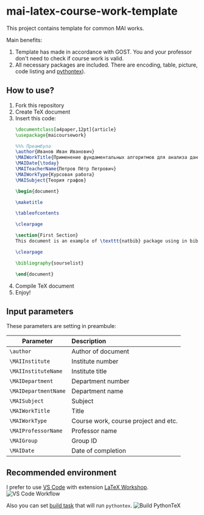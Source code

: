 # mai-latex-course-work-template
This project contains template for common MAI works.

Main benefits:
1. Template has made in accordance with GOST. You and your professor don't need to check if course work is valid.
2. All necessary packages are included. There are encoding, table, picture, code listing and [pythontex](https://github.com/gpoore/pythontex)).

## How to use?
1. Fork this repository
2. Create TeX document
3. Insert this code:
    ```latex
    \documentclass[a4paper,12pt]{article}
    \usepackage{maicoursework}

    %%% Преамбула
    \author{Иванов Иван Иванович}
    \MAIWorkTitle{Применение фундаментальных алгоритмов для анализа данных}
    \MAIDate{\today}
    \MAITeacherName{Петров Пётр Петрович}
    \MAIWorkType{Курсовая работа}
    \MAISubject{Теория графов}

    \begin{document}

    \maketitle

    \tableofcontents

    \clearpage

    \section{First Section}
    This document is an example of \texttt{natbib} package using in bibliography management. Three items are cited: \textit{The \LaTeX\ Companion} book \cite{latexcompanion}, the Einstein journal paper \citet{einstein}, and the Donald Knuth's website \cite{knuthwebsite}. The \LaTeX\ related items are \cite{latexcompanion,knuthwebsite}.

    \clearpage

    \bibliography{sourselist}

    \end{document}
    ```
4. Compile TeX document
5. Enjoy!

## Input parameters
These parameters are setting in preambule:

| Parameter                | Description                          |
| ------------------------ |:------------------------------------ |
| ```\author```            | Author of document                   |
| ```\MAIInstitute```      | Institute number                     |
| ```\MAIInstituteName```  | Institute title                      |
| ```\MAIDepartment```     | Department number                    |
| ```\MAIDepartmentName``` | Department name                      |
| ```\MAISubject```        | Subject                              |
| ```\MAIWorkTitle```      | Title                                |
| ```\MAIWorkType```       | Course work, course project and etc. |
| ```\MAIProfessorName```  | Professor name                       |
| ```\MAIGroup```          | Group ID                             |
| ```\MAIDate```           | Date of completion                   |

## Recommended environment
I prefer to use [VS Code](https://code.visualstudio.com/) with extension [LaTeX Workshop](https://marketplace.visualstudio.com/items?itemName=James-Yu.latex-workshop).
![VS Code Workflow](https://github.com/James-Yu/LaTeX-Workshop/raw/master/demo_media/preview.gif)

Also you can set [build task](https://code.visualstudio.com/docs/editor/tasks#_custom-tasks) that will run ```pythontex```.
![Build PythonTeX](https://i.ibb.co/XV2VgZP/ezgif-com-video-to-gif.gif)